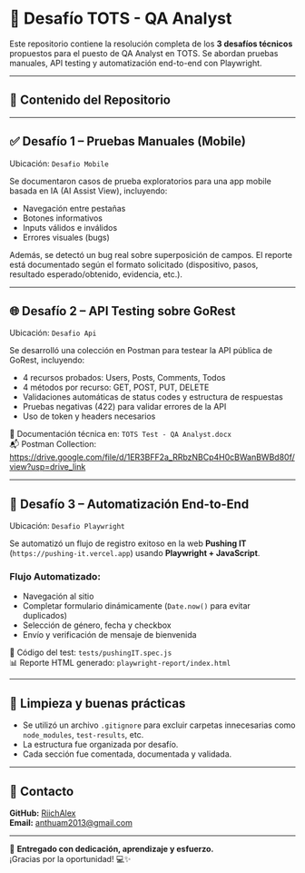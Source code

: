 # 🧪 Desafío TOTS - QA Analyst

Este repositorio contiene la resolución completa de los **3 desafíos técnicos** propuestos para el puesto de QA Analyst en TOTS. Se abordan pruebas manuales, API testing y automatización end-to-end con Playwright.

---

## 🧾 Contenido del Repositorio


---

## ✅ Desafío 1 – Pruebas Manuales (Mobile)

Ubicación: `Desafio Mobile`

Se documentaron casos de prueba exploratorios para una app mobile basada en IA (AI Assist View), incluyendo:

- Navegación entre pestañas
- Botones informativos
- Inputs válidos e inválidos
- Errores visuales (bugs)

Además, se detectó un bug real sobre superposición de campos. El reporte está documentado según el formato solicitado (dispositivo, pasos, resultado esperado/obtenido, evidencia, etc.).

---

## 🌐 Desafío 2 – API Testing sobre GoRest

Ubicación: `Desafio Api`

Se desarrolló una colección en Postman para testear la API pública de GoRest, incluyendo:

- 4 recursos probados: Users, Posts, Comments, Todos
- 4 métodos por recurso: GET, POST, PUT, DELETE
- Validaciones automáticas de status codes y estructura de respuestas
- Pruebas negativas (422) para validar errores de la API
- Uso de token y headers necesarios

📄 Documentación técnica en: `TOTS Test - QA Analyst.docx`  
📬 Postman Collection: https://drive.google.com/file/d/1ER3BFF2a_RRbzNBCp4H0cBWanBWBd80f/view?usp=drive_link

---

## 🤖 Desafío 3 – Automatización End-to-End

Ubicación: `Desafio Playwright`

Se automatizó un flujo de registro exitoso en la web **Pushing IT** (`https://pushing-it.vercel.app`) usando **Playwright + JavaScript**.

### Flujo Automatizado:
- Navegación al sitio
- Completar formulario dinámicamente (`Date.now()` para evitar duplicados)
- Selección de género, fecha y checkbox
- Envío y verificación de mensaje de bienvenida

📄 Código del test: `tests/pushingIT.spec.js`  
📊 Reporte HTML generado: `playwright-report/index.html`

---

## 🧼 Limpieza y buenas prácticas

- Se utilizó un archivo `.gitignore` para excluir carpetas innecesarias como `node_modules`, `test-results`, etc.
- La estructura fue organizada por desafío.
- Cada sección fue comentada, documentada y validada.

---

## 📧 Contacto

**GitHub:** [RiichAlex](https://github.com/RiichAlex)  
**Email:** anthuam2013@gmail.com

---

🎯 **Entregado con dedicación, aprendizaje y esfuerzo.**  
¡Gracias por la oportunidad! 💻✨

